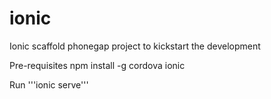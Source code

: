 # ionic
Ionic scaffold phonegap project to kickstart the development 

Pre-requisites
npm install -g cordova ionic


Run
'''ionic serve'''


